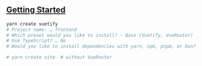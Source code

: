 ## [Getting Started](https://vuetifyjs.com/en/getting-started/installation/#installation)

```bash
yarn create vuetify
# Project name: … frontend
# Which preset would you like to install? › Base (Vuetify, VueRouter)
# Use TypeScript? … No
# Would you like to install dependencies with yarn, npm, pnpm, or bun? › yarn

# yarn create vite  # without VueRouter
```
